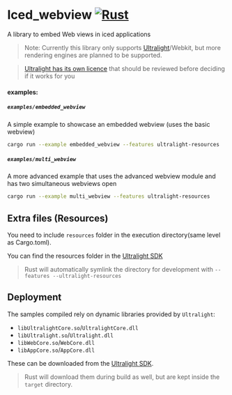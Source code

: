 # Iced_webview [![Rust](https://github.com/LegitCamper/iced_webview/actions/workflows/rust.yml/badge.svg)](https://github.com/LegitCamper/iced_webview/actions/workflows/rust.yml)

A library to embed Web views in iced applications

> Note: Currently this library only supports [Ultralight]/Webkit, but more rendering engines are planned to be supported.

> [Ultralight has its own licence](https://ultralig.ht/pricing/) that should be reviewed before deciding if it works for you

#### examples:

##### `examples/embedded_webview`
A simple example to showcase an embedded webview (uses the basic webview)
```sh
cargo run --example embedded_webview --features ultralight-resources
```

##### `examples/multi_webview`
A more advanced example that uses the advanced webview module and has two simultaneous webviews open
```sh
cargo run --example multi_webview --features ultralight-resources
```

## Extra files (Resources)

You need to include `resources` folder in the execution directory(same level as Cargo.toml).

You can find the resources folder in the [Ultralight SDK]

> Rust will automatically symlink the directory for development with `--features --ultralight-resources`

## Deployment

The samples compiled rely on dynamic libraries provided by `Ultralight`:
- `libUltralightCore.so`/`UltralightCore.dll`
- `libUltralight.so`/`Ultralight.dll`
- `libWebCore.so`/`WebCore.dll`
- `libAppCore.so`/`AppCore.dll`

These can be downloaded from the [Ultralight SDK].

> Rust will download them during build as well, but are kept inside the `target` directory.

[Ultralight]: https://ultralig.ht
[Ultralight SDK]: https://ultralig.ht/download/
